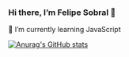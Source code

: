 ### Hi there, I’m Felipe Sobral 👋

 🌱 I’m currently learning JavaScript 

[![Anurag's GitHub stats](https://github-readme-stats-sosojigsaw.vercel.app/api?username=SoSoJigsaw)](https://github.com/anuraghazra/github-readme-stats)




